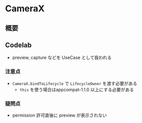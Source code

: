 # CameraX

## 概要

## Codelab

* preview, capture などを UseCase として扱われる

### 注意点

* `CameraX.bindToLifecycle` で `LifecycleOwner` を渡す必要がある
  * `this` を使う場合はappcompat-1.1.0 以上にする必要がある

### 疑問点

* permission 許可直後に preview が表示されない
